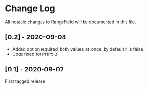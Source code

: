 Change Log
==========

All notable changes to RangeField will be documented in this file.

## [0.2] - 2020-09-08

- Added option required_both_values_at_once, by default it is false
- Code fixed for PHP5.3

## [0.1] - 2020-09-07

First tagged release
